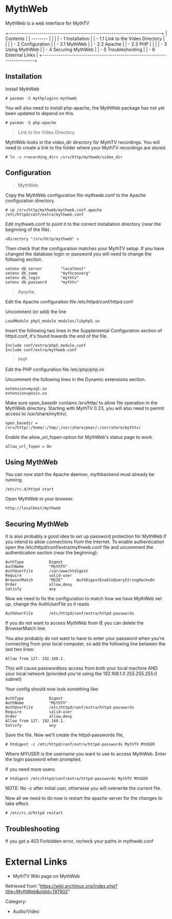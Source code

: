 MythWeb
=======

MythWeb is a web interface for MythTV

+--------------------------------------------------------------------------+
| Contents                                                                 |
| --------                                                                 |
|                                                                          |
| -   1 Installation                                                       |
|     -   1.1 Link to the Video Directory                                  |
|                                                                          |
| -   2 Configuration                                                      |
|     -   2.1 MythWeb                                                      |
|     -   2.2 Apache                                                       |
|     -   2.3 PHP                                                          |
|                                                                          |
| -   3 Using MythWeb                                                      |
| -   4 Securing MythWeb                                                   |
| -   5 Troubleshooting                                                    |
| -   6 External Links                                                     |
+--------------------------------------------------------------------------+

Installation
------------

Install MythWeb

    # pacman -S mythplugins-mythweb

You will also need to install php-apache, the MythWeb package has not
yet been updated to depend on this.

    # pacman -S php-apache

> Link to the Video Directory

MythWeb looks in the video_dir directory for MythTV recordings. You will
need to create a link to the folder where your MythTV recordings are
stored.

    # ln -s <recording_dir> /srv/http/mythweb/video_dir

Configuration
-------------

> MythWeb

Copy the MythWeb configuration file mythweb.conf to the Apache
configuration directory.

    # cp /srv/http/mythweb/mythweb.conf.apache   /etc/httpd/conf/extra/mythweb.conf

Edit mythweb.conf to point it to the correct installation directory
(near the beginning of the file).

    <Directory "/srv/http/mythweb" >

Then check that the configuration matches your MythTV setup. If you have
changed the database login or password you will need to change the
following section.

    setenv db_server        "localhost"
    setenv db_name          "mythconverg"
    setenv db_login         "mythtv"
    setenv db_password      "mythtv"

> Apache

Edit the Apache configuration file /etc/httpd/conf/httpd.conf

Uncomment (or add) the line

    LoadModule php5_module modules/libphp5.so

Insert the following two lines in the Supplemental Configuration section
of httpd.conf, it's found towards the end of the file.

    Include conf/extra/php5_module.conf
    Include conf/extra/mythweb.conf

> PHP

Edit the PHP configuration file /etc/php/php.ini

Uncomment the following lines in the Dynamic extensions section.

    extension=mysql.so
    extension=posix.so

Make sure open_basedir contains /srv/http/ to allow file operation in
the MythWeb directory. Starting with MythTV 0.23, you will also need to
permit access to /usr/share/mythtv/.

    open_basedir = /srv/http/:/home/:/tmp/:/usr/share/pear/:/usr/share/mythtv/

Enable the allow_url_fopen option for MythWeb's status page to work.

    allow_url_fopen = On

Using MythWeb
-------------

You can now start the Apache daemon, mythbackend must already be
running.

    /etc/rc.d/httpd start

Open MythWeb in your browser.

    http://localhost/mythweb

Securing MythWeb
----------------

It is also probably a good idea to set up password protection for
MythWeb if you intend to allow connections from the Internet. To enable
authentication open the /etc/httpd/conf/extra/mythweb.conf file and
uncomment the authentication section (near the beginning):

    AuthType           Digest
    AuthName           "MythTV"
    AuthUserFile       /var/www/htdigest
    Require            valid-user
    BrowserMatch       "MSIE"      AuthDigestEnableQueryStringHack=On
    Order              allow,deny
    Satisfy            any

Now we need to fix the configuration to match how we have MythWeb set
up, change the AuthUserFile so it reads

    AuthUserFile       /etc/httpd/conf/extra/httpd-passwords

If you do not want to access MythWeb from IE you can delete the
BrowserMatch line.

You also probably do not want to have to enter your password when you're
connecting from your local computer, so add the following line between
the last two lines:

    Allow from 127. 192.168.1.

This will cause passwordless access from both your local machine AND
your local network (provided you're using the 192.168.1.0 255.255.255.0
subnet)

Your config should now look something like:

    AuthType           Digest
    AuthName           "MythTV"
    AuthUserFile       /etc/httpd/conf/extra/httpd-passwords
    Require            valid-user
    Order              allow,deny
    Allow from 127. 192.168.1.
    Satisfy            any

Save the file. Now we'll create the httpd-passwords file,

    # htdigest -c /etc/httpd/conf/extra/httpd-passwords MythTV MYUSER

Where MYUSER is the username you want to use to access MythWeb. Enter
the login password when prompted.

If you need more users:

    # htdigest /etc/httpd/conf/extra/httpd-passwords MythTV MYUSER

NOTE: No -c after initial user, otherwise you will overwrite the current
file.

Now all we need to do now is restart the apache server for the changes
to take effect.

    # /etc/rc.d/httpd restart

Troubleshooting
---------------

If you get a 403 Forbidden error, recheck your paths in mythweb.conf

External Links
==============

-   MythTV Wiki page on MythWeb

Retrieved from
"https://wiki.archlinux.org/index.php?title=MythWeb&oldid=197902"

Category:

-   Audio/Video
